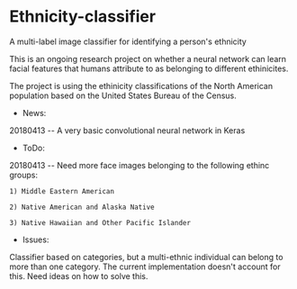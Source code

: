 # Ethnicity-classifier
A multi-label image classifier for identifying a person's ethnicity

This is an ongoing research project on whether a neural network can learn facial features that humans attribute to as belonging to different ethinicites.

The project is using the ethinicity classifications of the North American population based on the United States Bureau of the Census.

* News:

20180413 -- A very basic convolutional neural network in Keras

* ToDo:

20180413 -- Need more face images belonging to  the following ethinc groups: 

	1) Middle Eastern American

	2) Native American and Alaska Native

	3) Native Hawaiian and Other Pacific Islander 

* Issues:

Classifier based on categories, but a multi-ethnic individual can belong to more than one category. The current implementation doesn't account for this. Need ideas on how to solve this.

